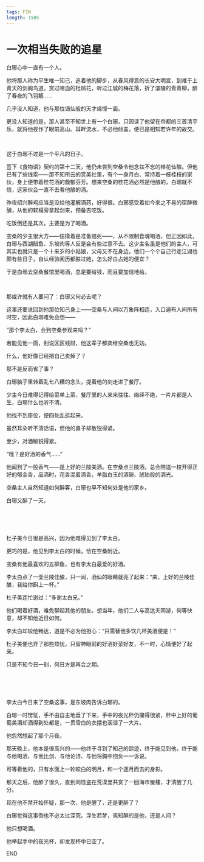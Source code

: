 ```yaml
---
tags: FIN
length: 1505
---
```


# 一次相当失败的追星

白琊心中一直有一个人。

他将那人称为平生唯一知己，追着他的脚步，从春风得意的长安大明宫，到难于上青天的剑阁鸟道，赏过啼血的杜鹃花，听过江城的梅花落，折了灞陵的青青柳，醉了春夜的飞羽觞……

几乎没人知道，他与那位谪仙般的天才缘悭一面。

更没人知道的是，那人甚至不知世上有一个白琊，只因读了他留在帝都的三首清平乐，就将他视作了眼前高山、耳畔流水，不必他倾盖，便已是相知若许年的故交。

<br>

这于白琊不过是一个平凡的日子。

签下《食物语》契约的第十二天，他仍未尝到空桑令他念兹不忘的桂花仙酿。但他已有了些线索——那不知所云的赏美社里，有个一身月白、常持着一枝桂枝的家伙，身上便带着桂花酒的馥郁芬芳。想来空桑的桂花酒必然是他酿的，白琊就不信，这家伙会一直不去看他酿的酒。

昨夜绍兴醉鸡应当是没给他灌解酒药，好得很。白琊感受着如今来之不易的宿醉微醺，从他的软榻旁拿起剑来，预备去吃饭。

吃饭倒还是其次，主要是为了喝酒。

空桑的少主很大方——估摸着是准备赔死——，从不限制食魂喝酒，但正因如此，白琊与西湖醋鱼、东坡肉等人反是会有些过意不去。这少主名虽是他们的主人，可其实也就只是一个十来岁的小姑娘，父母又不在身边，他们一个个自己行走江湖也颇有些日子，自认经验阅历都胜过她，怎么好白占她的便宜？

于是白琊去空桑餐馆里喝酒，总是要给钱，而且要加倍地给。

<br>

那或许就有人要问了：白琊又何必去呢？

这事还要说回到他那位知己身上——空桑与人间以万象阵相连，入口遍布人间所有时空，因此白琊难免会想——

“那个李太白，会到空桑参观来吗？”

若能见他一面，别说区区钱财，他这辈子都卖给空桑也无妨。

什么，他好像已经把自己卖掉了？

那不是反而省了事？

白琊脑子里转着乱七八糟的念头，提着他的剑走进了餐厅。

少主今日难得记得给菜单上菜，餐厅里的人来来往往、络绎不绝，一片片都是人生，白琊什么也听不清。

他找不到座位，便四处乱逛起来。

虽然耳朵听不清话语，但他的鼻子却敏锐得紧。

至少，对酒敏锐得紧。

“哦？是好酒的香气……”

他闻到了一股香气——是上好的兰陵美酒。在空桑点兰陵酒，总会陪送一枝开得正好的郁金香，品酒时，花香混着酒香，羊脂白玉的酒碗、琥珀般的酒光。

空桑主人自然知道如何醉客，白琊也早不知何处是他的家乡。

白琊又醉了一天。

<br>

<br>

<br>

杜子美今日很是高兴，因为他难得见到了李太白。

更巧的是，他见到李太白的时候，恰在空桑附近。

空桑有他最喜欢的五柳鱼，也有李太白最爱的好酒。

李太白点了一壶兰陵佳酿，只一闻，酒仙的眼睛就亮了起来：“来，上好的兰陵佳酿，我给你斟上一杯。”

杜子美连忙谢过：“多谢太白兄。”

他们喝着好酒，难免聊起其他的朋友。想当年，他们二人与高达夫同游，何等快意，却不知他近日如何。

李太白却较他畅达，道是不必为他担心：“只需替他多饮几杯美酒便是！”

杜子美便也弃了那些烦忧，只留神眼前的好酒好菜好友，不一时，心情便好了起来。

只是不知今日一别，何日方是再会之期。

<br>

<br>

<br>

李太白今日来了空桑这事，是东坡肉告诉白琊的。

白琊一时愣怔，手不由自主地垂了下来，手中的夜光杯仍攥得很紧，杯中上好的葡萄美酒却洒得到处都是，一贯雪白的衣摆也洇湿了一大片。

他忽然想起了那个月夜。

那天晚上，他本是很高兴的——他终于寻到了知己的踪迹，终于能见到他，终于能与他喝酒、与他比剑、与他论诗、与他将胸中抱负一一诉说。

可等着他的，只有水面上一轮皎白的明月，和一个逐月而去的身影。

那天之后，他醉了很久，直到同怪盗在荒漠里共赏了一回海市蜃楼，才清醒了几分。

现在他不禁开始怀疑，那一次，他是醒了，还是更醉了？

白琊觉得这事倒也不必太过深究。浮生若梦，焉知醉的是他，还是人间？

他只想喝酒。

他举起手中的夜光杯，却发现杯中已空了。

END
